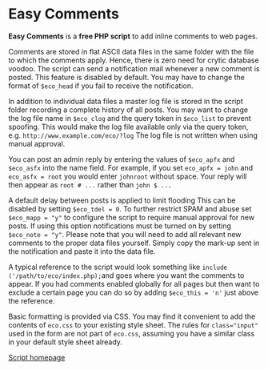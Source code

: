 # Easy Comments

**Easy Comments** is a **free PHP script** to add inline comments to web pages.

Comments are stored in flat ASCII data files in the same folder with the file to which the comments apply. Hence, there is zero need for crytic database voodoo. The script can send a notification mail whenever a new comment is posted. This feature is disabled by default. You may have to change the format of `$eco_head` if you fail to receive the notification.

In addition to individual data files a master log file is stored in the script folder recording a complete history of all posts. You may want to change the log file name in `$eco_clog` and the query token in `$eco_list` to prevent spoofing. This would make the log file available only via the query token, e.g. `http://www.example.com/eco/?log` The log file is not written when using manual approval.

You can post an admin reply by entering the values of `$eco_apfx` and `$eco_asfx` into the name field. For example, if you set `eco_apfx = john` and `eco_asfx = root` you would enter `johnroot` without space. Your reply will then appear as `root # ...` rather than `john $ ...`

A default delay between posts is applied to limit flooding This can be disabled by setting `$eco_tdel = 0`. To further restrict SPAM and abuse set `$eco_mapp = "y"` to configure the script to require manual approval for new posts. If using this option notifications must be turned on by setting `$eco_note = "y"`. Please note that you will need to add all relevant new comments to the proper data files yourself. Simply copy the mark-up sent in the notification and paste it into the data file.

A typical reference to the script would look something like `include ('/path/to/eco/index.php);`and goes where you want the comments to appear. If you had comments enabled globally for all pages but then want to exclude a certain page you can do so by adding `$eco_this = 'n'` just above the reference.

Basic formatting is provided via CSS. You may find it convenient to add the contents of `eco.css` to your existing style sheet. The rules for `class="input"` used in the form are not part of `eco.css`, assuming you have a similar class in your default style sheet already.


[Script homepage](http://phclaus.com/php-scripts/easy-comments/)
